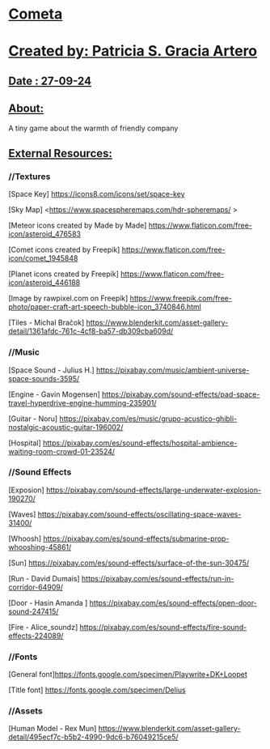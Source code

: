 # [Cometa](https://github.com/ptrcia/cometa)

[Created by: Patricia S. Gracia Artero](https://github.com/ptrcia/the-goose#created-by-patricia-s-gracia-artero)
===============================================================================================================

[Date : 27-09-24](https://github.com/ptrcia/cometa#date--27-09-24)
--------------------------------------------------------------------

[About:](https://github.com/ptrcia/cometa#about)
--------------------------------------------------
 A tiny game about the warmth of friendly company


## [External Resources:](https://github.com/ptrcia/cometa#external-resources)

### //Textures

[Space Key]
<https://icons8.com/icons/set/space-key>

[Sky Map]
<https://www.spacespheremaps.com/hdr-spheremaps/ >

[Meteor icons created by Made by Made]
<https://www.flaticon.com/free-icon/asteroid_476583>

[Comet icons created by Freepik]
<https://www.flaticon.com/free-icon/comet_1945848>

[Planet icons created by Freepik]
<https://www.flaticon.com/free-icon/asteroid_446188>

[Image by rawpixel.com on Freepik]
<https://www.freepik.com/free-photo/paper-craft-art-speech-bubble-icon_3740846.html>

[Tiles - Michal Bračok]
<https://www.blenderkit.com/asset-gallery-detail/1361afdc-761c-4cf8-ba57-db309cba609d/>


### //Music

[Space Sound - Julius H.]
<https://pixabay.com/music/ambient-universe-space-sounds-3595/>

[Engine - Gavin Mogensen] 
<https://pixabay.com/sound-effects/pad-space-travel-hyperdrive-engine-humming-235901/>

[Guitar - Noru]
<https://pixabay.com/es/music/grupo-acustico-ghibli-nostalgic-acoustic-guitar-196002/>

[Hospital]
<https://pixabay.com/es/sound-effects/hospital-ambience-waiting-room-crowd-01-23524/>


### //Sound Effects
[Exposion]
<https://pixabay.com/sound-effects/large-underwater-explosion-190270/>

[Waves]
<https://pixabay.com/sound-effects/oscillating-space-waves-31400/>

[Whoosh]
<https://pixabay.com/es/sound-effects/submarine-prop-whooshing-45861/>

[Sun]
<https://pixabay.com/es/sound-effects/surface-of-the-sun-30475/>


[Run - David Dumais]
<https://pixabay.com/es/sound-effects/run-in-corridor-64909/>

[Door - Hasin Amanda ]
<https://pixabay.com/es/sound-effects/open-door-sound-247415/>

[Fire - Alice_soundz]
<https://pixabay.com/es/sound-effects/fire-sound-effects-224089/>


### //Fonts

[General font]<https://fonts.google.com/specimen/Playwrite+DK+Loopet>

[Title font] <https://fonts.google.com/specimen/Delius>


### //Assets

[Human Model - Rex Mun]
<https://www.blenderkit.com/asset-gallery-detail/495ecf7c-b5b2-4990-9dc6-b76049215ce5/>

